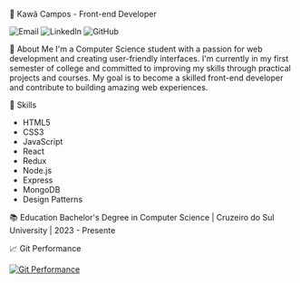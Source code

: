 👋 Kawã Campos - Front-end Developer

![Email](https://img.shields.io/badge/Email-kawacampos030@gmail.com-informational?style=flat-square&logo=email&logoColor=white)
![LinkedIn](https://img.shields.io/badge/LinkedIn-[link_do_perfil_LinkedIn](https://www.linkedin.com/in/kaw%C3%A3campos/)-blue?style=flat-square&logo=linkedin&logoColor=white)
![GitHub](https://img.shields.io/badge/GitHub-[link_do_perfil_GitHub](https://github.com/KawaCampos)-black?style=flat-square&logo=github&logoColor=white)

📖 About Me
I'm a Computer Science student with a passion for web development and creating user-friendly interfaces. I'm currently in my first semester of college and committed to improving my skills through practical projects and courses. My goal is to become a skilled front-end developer and contribute to building amazing web experiences.

🚀 Skills
- HTML5
- CSS3
- JavaScript
- React
- Redux
- Node.js
- Express
- MongoDB
- Design Patterns

📚 Education
Bachelor's Degree in Computer Science | Cruzeiro do Sul University | 2023 - Presente

📈 Git Performance

[![Git Performance](https://github-readme-stats.vercel.app/api?username=seu_username&show_icons=true&theme=radical)]([link_do_perfil_GitHub](https://github.com/KawaCampos))
